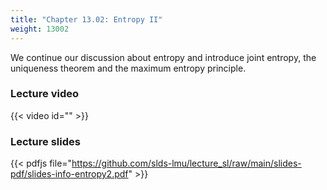 ```yaml
---
title: "Chapter 13.02: Entropy II"
weight: 13002
---
```

We continue our discussion about entropy and introduce joint entropy, the uniqueness theorem and the maximum entropy principle.

<!--more-->

### Lecture video

{{< video id="" >}}

### Lecture slides

{{< pdfjs file="https://github.com/slds-lmu/lecture_sl/raw/main/slides-pdf/slides-info-entropy2.pdf" >}}